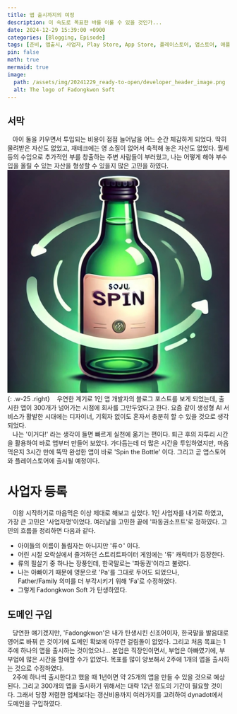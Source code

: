 ```yaml
---
title: 앱 출시까지의 여정
description: 이 속도로 목표한 바를 이룰 수 있을 것인가...
date: 2024-12-29 15:39:00 +0900
categories: [Blogging, Episode]
tags: [준비, 앱출시, 사업자, Play Store, App Store, 플레이스토어, 앱스토어, 애플, 개발자, 앱개발]
pin: false
math: true
mermaid: true
image:
  path: /assets/img/20241229_ready-to-open/developer_header_image.png
  alt: The logo of Fadongkwon Soft
---
```

## 서막
&nbsp;&nbsp; 아이 둘을 키우면서 투입되는 비용이 점점 늘어남을 어느 순간 체감하게 되었다. 딱히 물려받은 자산도 없었고, 재테크에는 영 소질이 없어서 축적해 놓은 자산도 없었다.
월세 등의 수입으로 추가적인 부를 창출하는 주변 사람들이 부러웠고, 나는 어떻게 해야 부수입을 올릴 수 있는 자산을 형성할 수 있을지 많은 고민을 하였다.
<br> ![Desktop View](/assets/img/20241229_ready-to-open/icon.png){: .w-25 .right}
&nbsp;&nbsp; 우연한 계기로 1인 앱 개발자의 블로그 포스트를 보게 되었는데, 출시한 앱이 300개가 넘어가는 시점에 회사를 그만두었다고 한다. 요즘 같이 생성형 AI 서비스가 활발한 시대에는 디자이너, 기획자 없이도 혼자서 충분히 할 수 있을 것으로 생각되었다.
<br>&nbsp;&nbsp; 나는 '이거다!' 라는 생각이 들면 빠르게 실천에 옮기는 편이다. 퇴근 후의 자투리 시간을 활용하여 바로 앱부터 만들어 보았다. 가다듬는데 더 많은 시간을 투입하였지만, 마음 먹은지 3시간 만에 뚝딱 완성한 앱이 바로 'Spin the Bottle' 이다. 그리고 곧 앱스토어와 플레이스토어에 출시될 예정이다.

# 사업자 등록
&nbsp;&nbsp; 이왕 시작하기로 마음먹은 이상 제대로 해보고 싶었다. 1인 사업자를 내기로 하였고, 가장 큰 고민은 '사업자명'이었다. 여러날을 고민한 끝에 '파동권소프트'로 정하였다. 고민의 흐름을 정리하면 다음과 같다.
- 아이들의 이름이 돌림자는 아니지만 '류ㅇ' 이다.
- 어린 시절 오락실에서 즐겨하던 스트리트파이터 게임에는 '류' 캐릭터가 등장한다.
- 류의 필살기 중 하나는 장풍인데, 한국말로는 '파동권'이라고 불렀다.
- 나는 아빠이기 때문에 영문으로 'Pa'를 그대로 두어도 되었으나, <br>Father/Family 의미를 더 부각시키기 위해 'Fa'로 수정하였다.
- 그렇게 Fadongkwon Soft 가 탄생하였다.

## 도메인 구입
&nbsp;&nbsp; 당연한 얘기겠지만, 'Fadongkwon'은 내가 탄생시킨 신조어이자, 한국말을 발음대로 영어로 바꿔 쓴 것이기에 도메인 확보에 아무런 걸림돌이 없었다. 그리고 처음 목표는 1주에 하나의 앱을 출시하는 것이었으나... 본업은 직장인이면서, 부업은 아빠였기에, 부부업에 많은 시간을 할애할 수가 없었다. 목표를 많이 양보해서 2주에 1개의 앱을 출시하는 것으로 수정하였다.
<br>&nbsp;&nbsp; 2주에 하나씩 출시한다고 했을 때 1년이면 약 25개의 앱을 만들 수 있을 것으로 예상된다. 그리고 300개의 앱을 출시하기 위해서는 대략 12년 정도의 기간이 필요할 것이다. 그래서 당장 저렴한 업체보다는 갱신비용까지 여러가지를 고려하여 dynadot에서 도메인을 구입하였다.
